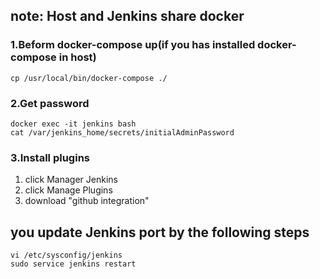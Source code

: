 
## note: Host and Jenkins share docker

### 1.Beform docker-compose up(if you has installed docker-compose in host)
```
cp /usr/local/bin/docker-compose ./
```
### 2.Get password
```
docker exec -it jenkins bash
cat /var/jenkins_home/secrets/initialAdminPassword
```
### 3.Install plugins
1. click Manager Jenkins
2. click Manage Plugins 
3. download "github integration"

## you update Jenkins port by the following steps
```
vi /etc/sysconfig/jenkins
sudo service jenkins restart
```
